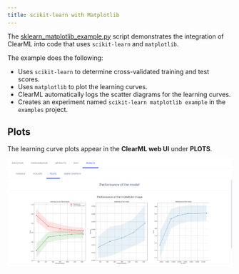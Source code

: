 ```yaml
---
title: scikit-learn with Matplotlib
---
```


The [sklearn_matplotlib_example.py](https://github.com/allegroai/clearml/blob/master/examples/frameworks/scikit-learn/sklearn_matplotlib_example.py) 
script demonstrates the integration of ClearML into code that uses `scikit-learn` and `matplotlib`.

The example does the following: 
* Uses `scikit-learn` to determine cross-validated training and test scores.
* Uses `matplotlib` to plot the learning curves. 
* ClearML automatically logs the scatter diagrams for the learning curves.
* Creates an experiment named `scikit-learn matplotlib example` in the `examples` project.

## Plots

The learning curve plots appear in the **ClearML web UI** under **PLOTS**.

![image](../../../img/examples_sklearn_matplotlib_example_01.png)